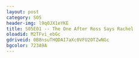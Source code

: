 ```yaml
---
layout: post 
category: S05 
header-img: l9q0JX1eYKE 
title: S05E01 -- The One After Ross Says Rachel 
oloadid: M2TFvi_ebGc 
gdriveid: 0B8nsuTHQDAI7aXc0VFU2OTZwNGc 
bgcolor: 723A9A
--- 
```

<!--more--> 

